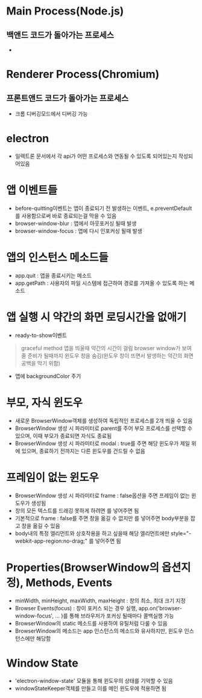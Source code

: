 # Main Process(Node.js)
## 백앤드 코드가 돌아가는 프로세스
- 

# Renderer Process(Chromium)
## 프론트앤드 코드가 돌아가는 프로세스
- 크롬 디버깅모드에서 디버깅 가능

# electron
- 일렉트론 문서에서 각 api가 어떤 프로세스와 연동될 수 있도록 되어있는지 작성되어있음

# 앱 이벤트들
- before-quitting이벤트는 앱이 종료되기 전 발생하는 이벤트, e.preventDefault를 사용함으로써 바로 종료되는걸 막을 수 있음
- browser-window-blur : 앱에서 아웃포커싱 될때 발생
- browser-window-focus : 앱에 다시 인포커싱 될때 발생

# 앱의 인스턴스 메소드들
- app.quit : 앱을 종료시키는 메소드
- app.getPath : 사용자의 파일 시스템에 접근하여 경로를 가져올 수 있도록 하는 메소드

# 앱 실행 시 약간의 화면 로딩시간을 없애기
- ready-to-show이벤트
> graceful method
> 앱을 띄울때 약간의 시간이 걸림
> browser window가 보여줄 준비가 될때까지 윈도우 창을 숨김(윈도우 창이 뜨면서 발생하는 약간의 화면 공백을 막기 위함)
- 앱에 backgroundColor 주기

# 부모, 자식 윈도우
- 새로운 BrowserWindow객체를 생성하여 독립적인 프로세스를 2개 띄울 수 있음
- BrowserWindow 생성 시 파라미터로 parent를 주어 부모 프로세스를 선택할 수 있으며, 이때 부모가 종료되면 자식도 종료됨
- BrowserWindow 생성 시 파라미터로 modal : true를 주면 해당 윈도우가 제일 위에 있으며, 종료하기 전까지는 다른 윈도우를 건드릴 수 없음

# 프레임이 없는 윈도우
- BrowserWindow 생성 시 파라미터로 frame : false옵션을 주면 프레임이 없는 윈도우가 생성됨
- 창의 모든 텍스트를 드래깅 못하게 하려면 <body style="user-select:none;"> 를 넣어주면 됨
- 기본적으로 frame : false를 주면 창을 옮길 수 없지만 <body style="webkit-app-region:drag;">를 넣어주면 body부분을 잡고 창을 옮길 수 있음
- body내의 특정 엘리먼트와 상호작용을 하고 싶을때 해당 엘리먼트에만 style="-webkit-app-region:no-drag;" 를 넣어주면 됨

# Properties(BrowserWindow의 옵션지정), Methods, Events
- minWidth, minHeight, maxWidth, maxHeight : 창의 최소, 최대 크기 지정
- Browser Events(focus) : 창이 포커스 되는 경우 실행,  app.on('browser-window-focus', ... )를 통해 브라우저가 포커싱 될때마다 콜백실행 가능
- BrowserWindow의 static 메소드를 사용하여 유틸처럼 다룰 수 있음
- BrowserWindow의 메소드는 app 인스턴스의 메소드와 유사하지만, 윈도우 인스턴스에만 해당함

# Window State
- 'electron-window-state' 모듈을 통해 윈도우의 상태를 기억할 수 있음
- windowStateKeeper객체를 만들고 이를 메인 윈도우에 적용하면 됨